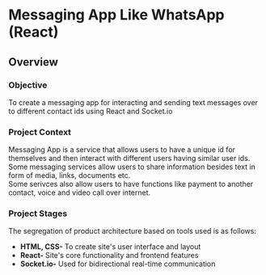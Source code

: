 # Messaging App Like WhatsApp (React)
## Overview
### Objective
To create a messaging app for interacting and sending text messages over to different contact ids using React and Socket.io 
<br>
### Project Context
Messaging App is a service that allows users to have a unique id for themselves and then interact with different users having 
similar user ids. Some messaging services allow users to share information besides text in form of media, links, documents etc.
<br>
Some serivces also allow users to have functions like payment to another contact, voice and video call over internet.
### Project Stages
The segregation of product architecture based on tools used is as follows:
<br>
- **HTML, CSS-** To create site's user interface and layout
- **React-** Site's core functionality and frontend features
- **Socket.io-** Used for bidirectional real-time communication
